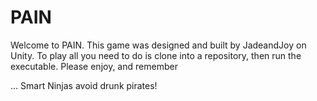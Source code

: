 # PAIN

Welcome to PAIN. This game was designed and built by JadeandJoy on Unity. To play all you need to do is clone into a repository, then run the executable. Please enjoy, and remember

... Smart Ninjas avoid drunk pirates!
